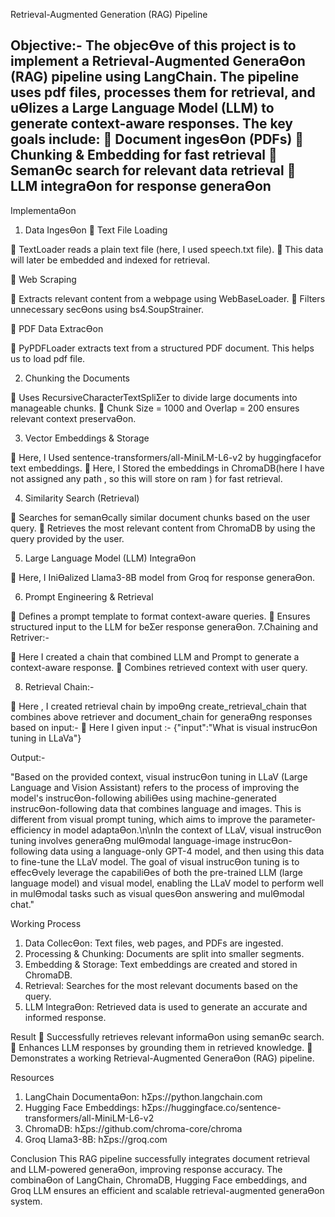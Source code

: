 Retrieval-Augmented Generation (RAG) Pipeline

Objective:-
The objecƟve of this project is to implement a Retrieval-Augmented GeneraƟon (RAG) pipeline
using LangChain. The pipeline uses pdf files, processes them for retrieval, and uƟlizes a Large
Language Model (LLM) to generate context-aware responses. The key goals include:
 Document ingesƟon (PDFs)
 Chunking & Embedding for fast retrieval
 SemanƟc search for relevant data retrieval
 LLM integraƟon for response generaƟon
--------------------------------------------------------------------------------------------------------------------
ImplementaƟon
1. Data IngesƟon
 Text File Loading

 TextLoader reads a plain text file (here, I used speech.txt file).
 This data will later be embedded and indexed for retrieval.

 Web Scraping

 Extracts relevant content from a webpage using WebBaseLoader.
 Filters unnecessary secƟons using bs4.SoupStrainer.

 PDF Data ExtracƟon

 PyPDFLoader extracts text from a structured PDF document. This helps us to load pdf
file.

2. Chunking the Documents

 Uses RecursiveCharacterTextSpliƩer to divide large documents into manageable
chunks.
 Chunk Size = 1000 and Overlap = 200 ensures relevant context preservaƟon.

3. Vector Embeddings & Storage

 Here, I Used sentence-transformers/all-MiniLM-L6-v2 by huggingfacefor text embeddings.
 Here, I Stored the embeddings in ChromaDB(here I have not assigned any path , so this will
store on ram ) for fast retrieval.

4. Similarity Search (Retrieval)

 Searches for semanƟcally similar document chunks based on the user query.
 Retrieves the most relevant content from ChromaDB by using the query provided by the
user.

5. Large Language Model (LLM) IntegraƟon

 Here, I IniƟalized Llama3-8B model from Groq for response generaƟon.

6. Prompt Engineering & Retrieval

 Defines a prompt template to format context-aware queries.
 Ensures structured input to the LLM for beƩer response generaƟon.
7.Chaining and Retriver:-

 Here I created a chain that combined LLM and Prompt to generate a context-aware
response.
 Combines retrieved context with user query.

8. Retrieval Chain:-

 Here , I created retrieval chain by impoƟng create_retrieval_chain that combines above
retriever and document_chain for generaƟng responses based on input:-
 Here I given input :- {"input":"What is visual instrucƟon tuning in LLaVa"}

Output:-

"Based on the provided context, visual instrucƟon tuning in LLaV (Large Language and Vision
Assistant) refers to the process of improving the model's instrucƟon-following abiliƟes using
machine-generated instrucƟon-following data that combines language and images. This is
different from visual prompt tuning, which aims to improve the parameter-efficiency in
model adaptaƟon.\n\nIn the context of LLaV, visual instrucƟon tuning involves generaƟng
mulƟmodal language-image instrucƟon-following data using a language-only GPT-4 model,
and then using this data to fine-tune the LLaV model. The goal of visual instrucƟon tuning is
to effecƟvely leverage the capabiliƟes of both the pre-trained LLM (large language model)
and visual model, enabling the LLaV model to perform well in mulƟmodal tasks such as visual
quesƟon answering and mulƟmodal chat."

Working Process
1. Data CollecƟon: Text files, web pages, and PDFs are ingested.
2. Processing & Chunking: Documents are split into smaller segments.
3. Embedding & Storage: Text embeddings are created and stored in ChromaDB.
4. Retrieval: Searches for the most relevant documents based on the query.
5. LLM IntegraƟon: Retrieved data is used to generate an accurate and informed response.

Result
 Successfully retrieves relevant informaƟon using semanƟc search.
 Enhances LLM responses by grounding them in retrieved knowledge.
 Demonstrates a working Retrieval-Augmented GeneraƟon (RAG) pipeline.

Resources
1. LangChain DocumentaƟon: hƩps://python.langchain.com
2. Hugging Face Embeddings: hƩps://huggingface.co/sentence-transformers/all-MiniLM-L6-v2
3. ChromaDB: hƩps://github.com/chroma-core/chroma
4. Groq Llama3-8B: hƩps://groq.com

Conclusion
This RAG pipeline successfully integrates document retrieval and LLM-powered generaƟon,
improving response accuracy. The combinaƟon of LangChain, ChromaDB, Hugging Face embeddings,
and Groq LLM ensures an efficient and scalable retrieval-augmented generaƟon system.

